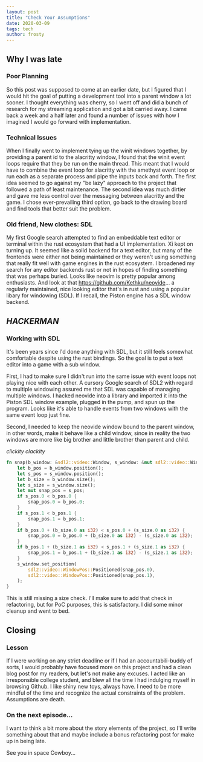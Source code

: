 ```yaml
---
layout: post
title: "Check Your Assumptions"
date: 2020-03-09
tags: tech
author: frosty
---
```

## Why I was late
### Poor Planning
So this post was supposed to come at an earlier date, but I figured that I would hit the goal of putting a development tool into a parent window a lot sooner. I thought everything was cherry, so I went off and did a bunch of research for my streaming application and got a bit carried away. I came back a week and a half later and found a number of issues with how I imagined I would go forward with implementation.

### Technical Issues
When I finally went to implement tying up the winit windows together, by providing a parent id to the alacritty window, I found that the winit event loops require that they be run on the main thread. This meant that I would have to combine the event loop for alacritty with the amethyst event loop or run each as a separate process and pipe the inputs back and forth. The first idea seemed to go against my "be lazy" approach to the project that followed a path of least maintenance. The second idea was much dirtier and gave me less control over the messaging between alacritty and the game. I chose ever-prevailing third option, go back to the drawing board and find tools that better suit the problem.

### Old friend, New clothes: SDL
My first Google search attempted to find an embeddable text editor or terminal within the rust ecosystem that had a UI implementation. Xi kept on turning up. It seemed like a solid backend for a text editor, but many of the frontends were either not being maintained or they weren't using something that really fit well with game engines in the rust ecosystem. I broadened my search for any editor backends rust or not in hopes of finding something that was perhaps buried. Looks like neovim is pretty popular among enthusiasts. And look at that <https://github.com/Kethku/neovide>... a regularly maintained, nice looking editor that's in rust and using a popular libary for windowing (SDL). If I recall, the Piston engine has a SDL window backend.

## *HACKERMAN*
### Working with SDL
It's been years since I'd done anything with SDL, but it still feels somewhat comfortable despite using the rust bindings. So the goal is to put a text editor into a game with a sub window. 

First, I had to make sure I didn't run into the same issue with event loops not playing nice with each other. A cursory Google search of SDL2 with regard to multiple windowing assured me that SDL was capable of managing multiple windows. I hacked neovide into a library and imported it into the Piston SDL window example, plugged in the pump, and spun up the program. Looks like it's able to handle events from two windows with the same event loop just fine.

Second, I needed to keep the neovide window bound to the parent window, in other words, make it behave like a child window, since in reality the two windows are more like big brother and little brother than parent and child. 

*clickity clackity*
```rust
fn snap(b_window: &sdl2::video::Window, s_window: &mut sdl2::video::Window) {
    let b_pos = b_window.position();
    let s_pos = s_window.position();
    let b_size = b_window.size();
    let s_size = s_window.size();
    let mut snap_pos = s_pos;
    if s_pos.0 < b_pos.0 {
        snap_pos.0 = b_pos.0;
    }
    if s_pos.1 < b_pos.1 {
        snap_pos.1 = b_pos.1;
    }
    if b_pos.0 + (b_size.0 as i32) < s_pos.0 + (s_size.0 as i32) {
        snap_pos.0 = b_pos.0 + (b_size.0 as i32) - (s_size.0 as i32);
    }
    if b_pos.1 + (b_size.1 as i32) < s_pos.1 + (s_size.1 as i32) {
        snap_pos.1 = b_pos.1 + (b_size.1 as i32) - (s_size.1 as i32);
    }
    s_window.set_position(
        sdl2::video::WindowPos::Positioned(snap_pos.0),
        sdl2::video::WindowPos::Positioned(snap_pos.1),
    );
}
```
This is still missing a size check. I'll make sure to add that check in refactoring, but for PoC purposes, this is satisfactory. I did some minor cleanup and went to bed.

## Closing
### Lesson
If I were working on any strict deadline or if I had an accountabili-buddy of sorts, I would probably have focused more on this project and had a clean blog post for my reader~~s~~, but let's not make any excuses. I acted like an irresponsible college student, and blew all the time I had indulging myself in browsing Github. I like shiny new toys, always have. I need to be more mindful of the time and recognize the actual constraints of the problem. Assumptions are death.

### On the next episode...
I want to think a bit more about the story elements of the project, so I'll write something about that and maybe include a bonus refactoring post for make up in being late.

See you in space Cowboy...